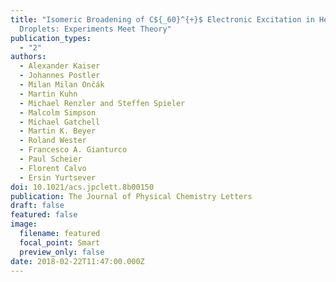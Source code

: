 ```yaml
---
title: "Isomeric Broadening of C${_60}^{+}$ Electronic Excitation in Helium
  Droplets: Experiments Meet Theory"
publication_types:
  - "2"
authors:
  - Alexander Kaiser
  - Johannes Postler
  - Milan Milan Ončák
  - Martin Kuhn
  - Michael Renzler and Steffen Spieler
  - Malcolm Simpson
  - Michael Gatchell
  - Martin K. Beyer
  - Roland Wester
  - Francesco A. Gianturco
  - Paul Scheier
  - Florent Calvo
  - Ersin Yurtsever
doi: 10.1021/acs.jpclett.8b00150
publication: The Journal of Physical Chemistry Letters
draft: false
featured: false
image:
  filename: featured
  focal_point: Smart
  preview_only: false
date: 2018-02-22T11:47:00.000Z
---
```

